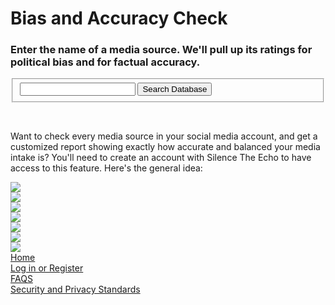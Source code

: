 <html>
  <head>
    <title>Silence the Echo</title>
    <script src = "https://www.gstatic.com/firebasejs/4.6.2/firebase.js"></script>
    <script src= "https://rawgit.com/SilenceTheEcho/SilenceTheEcho/master/samplesearch.js"></script>
    <link rel="stylesheet" type="text/css" href="imagesCentered.css">
  </head>
  <body>
    <h1>Bias and Accuracy Check</h1>
    <h3>Enter the name of a media source.  We'll pull up its ratings for political bias and for factual accuracy.</h3>
    <div>
      <form>
        <fieldset>
          <input type = "text" name = "searchData" id = "searchData"> 
          <input type = "button" value = "Search Database" id = "searchSubmit" onclick = "searchDatabase()">
        </fieldset>
      </form>
    </div>
    <br>
    <p>
    Want to check every media source in your social media account, and get a customized report showing exactly how accurate and balanced your media intake is?  You'll need to create an account with Silence The Echo to have access to this feature.  Here's the general idea:</p>
    <img src="https://silencetheecho.github.io/SilenceTheEcho/I Want a Report with border.JPG" class="center">
    <br>
    <!-- Thanks to clker.com free clip art for the following image -->
    <img src="https://silencetheecho.github.io/SilenceTheEcho/1195445240416622736jean_victor_balin_arrow_blue_down.svg.thumb.png" class="center">
    <br>
    <!-- Thanks to https://www.twittergadget.com/what_is_oauth.htm for the following image (modified from original) -->
    <img src="https://silencetheecho.github.io/SilenceTheEcho/Twitter.JPG" class="center">
    <br>
    <!-- Thanks to clker.com free clip art for the following image -->
    <img src="https://silencetheecho.github.io/SilenceTheEcho/1195445240416622736jean_victor_balin_arrow_blue_down.svg.thumb.png" class="center">
    <br>
    <img src="https://silencetheecho.github.io/SilenceTheEcho/Wait.JPG" class="center">
    <br>
    <!-- Thanks to clker.com free clip art for the following image -->
    <img src="https://silencetheecho.github.io/SilenceTheEcho/1195445240416622736jean_victor_balin_arrow_blue_down.svg.thumb.png" class="center">
    <br>
     <img src="https://silencetheecho.github.io/SilenceTheEcho/Report.JPG" class="center">
    <br>
    <div>
      <a href="https://silencetheecho.github.io/SilenceTheEcho">Home</a>  
    </div>
    <div>
      <a href="https://silencetheecho.github.io/SilenceTheEcho/login">Log in or Register</a>  
    </div>
    <div>
      <a href="https://silencetheecho.github.io/SilenceTheEcho/faqs">FAQS</a>  
    </div>
    <div>
      <a href="https://silencetheecho.github.io/SilenceTheEcho/security">Security and Privacy Standards</a>  
    </div>
    
  </body>


